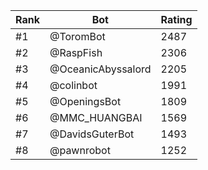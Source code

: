 Rank|Bot|Rating
---|---|---
#1|@ToromBot|2487
#2|@RaspFish|2306
#3|@OceanicAbyssalord|2205
#4|@colinbot|1991
#5|@OpeningsBot|1809
#6|@MMC_HUANGBAI|1569
#7|@DavidsGuterBot|1493
#8|@pawnrobot|1252
